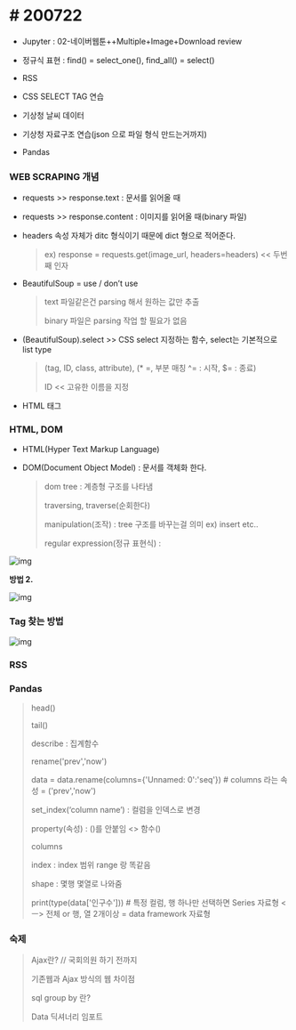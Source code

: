 # # 200722



* Jupyter : 02-네이버웹툰++Multiple+Image+Download review

- 정규식 표현 : find() = select_one(), find_all() = select()

- RSS

- CSS SELECT TAG 연습

- 기상청 날씨 데이터

- 기상청 자료구조 연습(json 으로 파일 형식 만드는거까지)

- Pandas

 

### WEB SCRAPING 개념

* requests >> response.text : 문서를 읽어올 때

* requests >> response.content : 이미지를 읽어올 때(binary 파일)

* headers 속성 자체가 ditc 형식이기 때문에 dict 형으로 적어준다.

  > ex) response = requests.get(image_url, headers=headers) << 두번째 인자

* BeautifulSoup = use / don’t use 

  > text 파일같은건 parsing 해서 원하는 값만 추출
  >
  > binary 파일은 parsing 작업 할 필요가 없음

* (BeautifulSoup).select >> CSS select 지정하는 함수, select는 기본적으로 list type

  > (tag, ID, class, attribute), (* =, 부분 매칭 ^= : 시작, $= : 종료)
  >
  > ID << 고유한 이름을 지정

*  HTML 태그

 

### HTML, DOM

* HTML(Hyper Text Markup Language)

* DOM(Document Object Model) : 문서를 객체화 한다.

  > dom tree : 계층형 구조를 나타냄
  >
  > traversing, traverse(순회한다)
  >
  > manipulation(조작) : tree 구조를 바꾸는걸 의미 ex) insert etc..
  >
  > regular expression(정규 표현식) : 

 

![img](C:\Users\NICK_~1\AppData\Local\Temp\clipData\clip_html0.files\clip_html0_image1.png)



**방법 2.**

![img](C:\Users\NICK_~1\AppData\Local\Temp\clipData\clip_html0.files\clip_html0_image2.png)



### Tag 찾는 방법

![img](C:\Users\NICK_~1\AppData\Local\Temp\clipData\clip_html0.files\clip_html0_image3.png)

 

### RSS

 

### Pandas

> head()
>
> tail()
>
> describe : 집계함수
>
> rename('prev','now')
>
> data = data.rename(columns={'Unnamed: 0':'seq'}) # columns 라는 속성 = ('prev','now')
>
> set_index(‘column name’) : 컬럼을 인덱스로 변경
>
> property(속성) : ()를 안붙임 <> 함수()
>
> columns
>
> index : index 범위 range 랑 똑같음
>
> shape : 몇행 몇열로 나와줌
>
> print(type(data['인구수'])) # 특정 컬럼, 행 하나만 선택하면 Series 자료형 <ㅡ> 전체 or 행, 열 2개이상 = data framework 자료형

 

### 숙제

> Ajax란? // 국회의원 하기 전까지
>
> 기존웹과 Ajax 방식의 웹 차이점
>
> sql group by 란?
>
> Data 딕셔너리 임포트